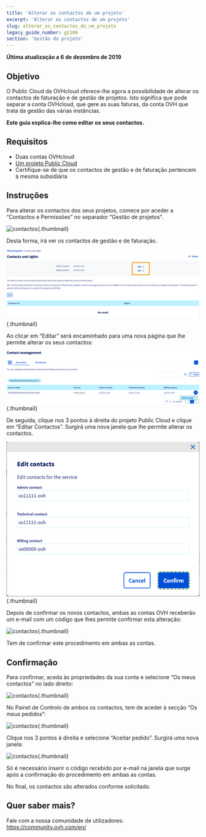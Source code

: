 ```yaml
---
title: 'Alterar os contactos de um projeto'
excerpt: 'Alterar os contactos de um projeto'
slug: alterar_os_contactos_de_um_projeto
legacy_guide_number: g2106
section: 'Gestão do projeto'
---
```


**Última atualização a 6 de dezembro de 2019**

## Objetivo
O Public Cloud da OVHcloud oferece-lhe agora a possibilidade de alterar os contactos de faturação e de gestão de projetos.
Isto significa que pode separar a conta OVHcloud, que gere as suas faturas, da conta OVH que trata da gestão das várias instâncias. 

**Este guia explica-lhe como editar os seus contactos.**


## Requisitos

- Duas contas OVHcloud
- [Um projeto Public Cloud](https://www.ovhcloud.com/pt/public-cloud/)
- Certifique-se de que os contactos de gestão e de faturação pertencem à mesma subsidiária

## Instruções

Para alterar os contactos dos seus projetos, comece por aceder a “Contactos e Permissões” no separador “Gestão de projetos”.

![contactos](images/contact.png){.thumbnail}

Desta forma, irá ver os contactos de gestão e de faturação.

![contactos](images/contact1.png){.thumbnail}

Ao clicar em “Editar” será encaminhado para uma nova página que lhe permite alterar os seus contactos:

![contactos](images/contactchange.png){.thumbnail}

De seguida, clique nos 3 pontos à direita do projeto Public Cloud e clique em “Editar Contactos”. Surgirá uma nova janela que lhe permite alterar os contactos.

![contactos](images/contactchange1.png){.thumbnail}

Depois de confirmar os novos contactos, ambas as contas OVH receberão um e-mail com um código que lhes permite confirmar esta alteração:

![contactos](images/contactchange2.png){.thumbnail}

Tem de confirmar este procedimento em ambas as contas.

## Confirmação

Para confirmar, aceda às propriedades da sua conta e selecione “Os meus contactos” no lado direito:

![contactos](images/controlpanel.png){.thumbnail}

No Painel de Controlo de ambos os contactos, tem de aceder à secção “Os meus pedidos”:

![contactos](images/controlpanel1.png){.thumbnail}

Clique nos 3 pontos à direita e selecione “Aceitar pedido”. Surgirá uma nova janela: 

![contactos](images/contactchange3.png){.thumbnail}

Só é necessário inserir o código recebido por e-mail na janela que surge após a confirmação do procedimento em ambas as contas.

No final, os contactos são alterados conforme solicitado.

## Quer saber mais?

Fale com a nossa comunidade de utilizadores: <https://community.ovh.com/en/>

